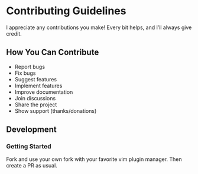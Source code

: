 # Contributing Guidelines

I appreciate any contributions you make! Every bit helps, and I’ll always give credit.

## How You Can Contribute

- Report bugs
- Fix bugs
- Suggest features
- Implement features
- Improve documentation
- Join discussions
- Share the project
- Show support (thanks/donations)

## Development

### Getting Started

Fork and use your own fork with your favorite vim plugin manager.
Then create a PR as usual.
